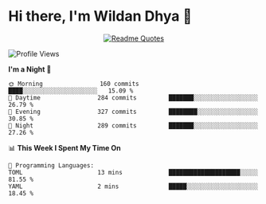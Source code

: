 # Hi there, I'm Wildan Dhya 👋 

<div align="center">
  <a href="https://github.com/piyushsuthar/github-readme-quotes">
    <img src="https://quotes-github-readme.vercel.app/api?quote=Try%2C%20Fail%2C%20Retry&author=unknown&type=vertical&theme=dark" alt="Readme Quotes">
  </a>
</div>

<!--START_SECTION:waka-->
![Profile Views](http://img.shields.io/badge/Profile%20Views-0-blue)

**I'm a Night 🦉** 

```text
🌞 Morning                160 commits         ████░░░░░░░░░░░░░░░░░░░░░   15.09 % 
🌆 Daytime                284 commits         ███████░░░░░░░░░░░░░░░░░░   26.79 % 
🌃 Evening                327 commits         ████████░░░░░░░░░░░░░░░░░   30.85 % 
🌙 Night                  289 commits         ███████░░░░░░░░░░░░░░░░░░   27.26 % 
```


📊 **This Week I Spent My Time On** 

```text
💬 Programming Languages: 
TOML                     13 mins             ████████████████████░░░░░   81.55 % 
YAML                     2 mins              █████░░░░░░░░░░░░░░░░░░░░   18.45 % 
```


<!--END_SECTION:waka-->

<!--## GitHub Stats-->
<!--![Top Languages](https://github-readme-stats.vercel.app/api/top-langs/?username=wildandhya&layout=compact&theme=dracula)-->











